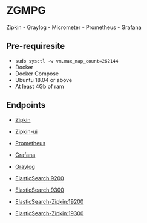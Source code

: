 # ZGMPG

Zipkin - Graylog - Micrometer - Prometheus - Grafana

## Pre-requiresite

- `sudo sysctl -w vm.max_map_count=262144`
- Docker
- Docker Compose
- Ubuntu 18.04 or above
- At least 4Gb of ram

## Endpoints

- [Zipkin](http://localhost:9411)

- [Zipkin-ui](http://localhost:9412)

- [Prometheus](http://localhost:9090)

- [Grafana](http://localhost:3000)

- [Graylog](http://localhost:9000)

- [ElasticSearch:9200](http://localhost:9200)

- [ElasticSearch:9300](http://localhost:9300)

- [ElasticSearch-Zipkin:19200](http://localhost:19200)

- [ElasticSearch-Zipkin:19300](http://localhost:19300)